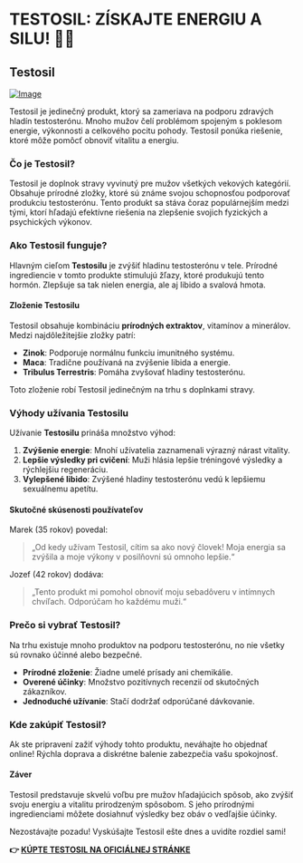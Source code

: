 # TESTOSIL: ZÍSKAJTE ENERGIU A SILU! 💪✨

## Testosil

[![Image](https://www2.sellhealth.com/258/Testosil_logo_500px120px.jpg)](https://gchaffi.com/PRltdEuv)

Testosil je jedinečný produkt, ktorý sa zameriava na podporu zdravých hladín testosterónu. Mnoho mužov čelí problémom spojeným s poklesom energie, výkonnosti a celkového pocitu pohody. Testosil ponúka riešenie, ktoré môže pomôcť obnoviť vitalitu a energiu.

### Čo je Testosil?

Testosil je doplnok stravy vyvinutý pre mužov všetkých vekových kategórií. Obsahuje prírodné zložky, ktoré sú známe svojou schopnosťou podporovať produkciu testosterónu. Tento produkt sa stáva čoraz populárnejším medzi tými, ktorí hľadajú efektívne riešenia na zlepšenie svojich fyzických a psychických výkonov.

### Ako Testosil funguje?

Hlavným cieľom **Testosilu** je zvýšiť hladinu testosterónu v tele. Prírodné ingrediencie v tomto produkte stimulujú žľazy, ktoré produkujú tento hormón. Zlepšuje sa tak nielen energia, ale aj libido a svalová hmota.

#### Zloženie Testosilu

Testosil obsahuje kombináciu **prírodných extraktov**, vitamínov a minerálov. Medzi najdôležitejšie zložky patrí:

- **Zinok**: Podporuje normálnu funkciu imunitného systému.
- **Maca**: Tradične používaná na zvýšenie libida a energie.
- **Tribulus Terrestris**: Pomáha zvyšovať hladiny testosterónu.

Toto zloženie robí Testosil jedinečným na trhu s doplnkami stravy.

### Výhody užívania Testosilu

Užívanie **Testosilu** prináša množstvo výhod:

1. **Zvýšenie energie**: Mnohí užívatelia zaznamenali výrazný nárast vitality.
2. **Lepšie výsledky pri cvičení**: Muži hlásia lepšie tréningové výsledky a rýchlejšiu regeneráciu.
3. **Vylepšené libido**: Zvýšené hladiny testosterónu vedú k lepšiemu sexuálnemu apetítu.

#### Skutočné skúsenosti používateľov

Marek (35 rokov) povedal:

> „Od kedy užívam Testosil, cítim sa ako nový človek! Moja energia sa zvýšila a moje výkony v posilňovni sú omnoho lepšie.“

Jozef (42 rokov) dodáva:

> „Tento produkt mi pomohol obnoviť moju sebadôveru v intímnych chvíľach. Odporúčam ho každému muži.“

### Prečo si vybrať Testosil?

Na trhu existuje mnoho produktov na podporu testosterónu, no nie všetky sú rovnako účinné alebo bezpečné. 

- **Prírodné zloženie**: Žiadne umelé prísady ani chemikálie.
- **Overené účinky**: Množstvo pozitívnych recenzií od skutočných zákazníkov.
- **Jednoduché užívanie**: Stačí dodržať odporúčané dávkovanie.

### Kde zakúpiť Testosil?

Ak ste pripravení zažiť výhody tohto produktu, neváhajte ho objednať online! Rýchla doprava a diskrétne balenie zabezpečia vašu spokojnosť.

#### Záver

Testosil predstavuje skvelú voľbu pre mužov hľadajúcich spôsob, ako zvýšiť svoju energiu a vitalitu prirodzeným spôsobom. S jeho prírodnými ingredienciami môžete dosiahnuť výsledky bez obáv o vedľajšie účinky.

Nezostávajte pozadu! Vyskúšajte Testosil ešte dnes a uvidíte rozdiel sami!



**👉 [KÚPTE TESTOSIL NA OFICIÁLNEJ STRÁNKE](https://gchaffi.com/PRltdEuv)**